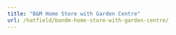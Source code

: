 ```yaml
---
title: "B&M Home Store with Garden Centre"
url: /hatfield/bandm-home-store-with-garden-centre/
---
```

